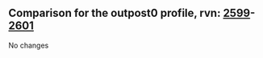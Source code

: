 ## Comparison for the outpost0 profile, rvn: [2599](https://github.com/PRO100KatYT/FortniteProfileRevisions/tree/main/profiles/outpost0/2599%20outpost0.json)-[2601](https://github.com/PRO100KatYT/FortniteProfileRevisions/tree/main/profiles/outpost0/2601%20outpost0.json)

No changes
